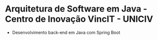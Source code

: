# Arquitetura de Software em Java - Centro de Inovação VincIT - UNICIV

- Desenvolvimento back-end em Java com Spring Boot